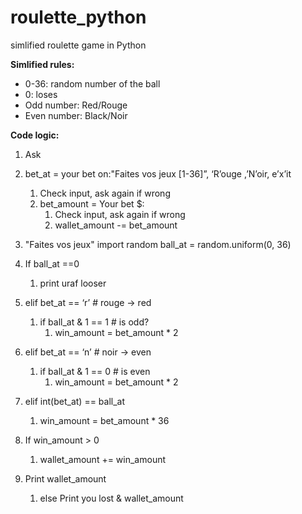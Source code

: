 # roulette_python

simlified roulette game in Python

**Simlified rules:**

* 0-36: random number of the ball
* 0: loses
* Odd number: Red/Rouge
* Even number: Black/Noir


**Code logic:**

1. Ask

1. bet_at = your bet on:"Faites vos jeux [1-36]”, ‘R’ouge ,’N’oir, e’x’it

   1. Check input, ask again if wrong
   2. bet_amount = Your bet $:
      1. Check input, ask again if wrong
      2. wallet_amount -= bet_amount
2. "Faites vos jeux"
   import random
   ball_at = random.uniform(0, 36)
3. If ball_at ==0

   1. print uraf looser
4. elif bet_at == ‘r’ # rouge -> red

   1. if ball_at & 1 == 1 # is odd?
      1. win_amount = bet_amount * 2
5. elif bet_at == ‘n’ # noir -> even

   1. if ball_at & 1 == 0 # is even
      1. win_amount = bet_amount * 2
6. elif int(bet_at) == ball_at

   1. win_amount = bet_amount * 36
7. If win_amount > 0

   1. wallet_amount += win_amount
8. Print wallet_amount

   1. else Print you lost & wallet_amount
